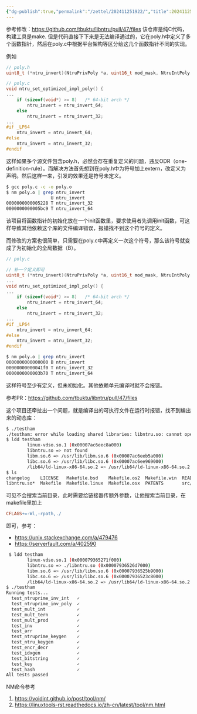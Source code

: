 ```yaml
---
{"dg-publish":true,"permalink":"/zettel/202411251922/","title":202411251922,"tags":["链接路径","符号表","链接","linkage"]}
---
```


参考修改：https://github.com/tbuktu/libntru/pull/47/files
该仓库是纯C代码，构建工具是make. 但是代码直接下下来是无法编译通过的，它在poly.h中定义了多个函数指针，然后在poly.c中根据平台架构等区分给这几个函数指针不同的实现。

例如
```c
// poly.h
uint8_t (*ntru_invert)(NtruPrivPoly *a, uint16_t mod_mask, NtruIntPoly *Fq);
```

```c
// poly.c
void ntru_set_optimized_impl_poly() {
...
    if (sizeof(void*) >= 8)   /* 64-bit arch */
        ntru_invert = ntru_invert_64;
    else
        ntru_invert = ntru_invert_32;
...
#if _LP64
    ntru_invert = ntru_invert_64;
#else
    ntru_invert = ntru_invert_32;
#endif
```

这样如果多个源文件包含poly.h，必然会存在重复定义的问题，违反ODR（one-definition-rule）。而解决方法首先想到在poly.h中为符号加上extern，改定义为声明。然后这样一来，引发的效果还是符号未定义。

```bash
$ gcc poly.c -c -o poly.o
$ nm poly.o | grep ntru_invert
                 U ntru_invert
0000000000005228 T ntru_invert_32
0000000000005bc9 T ntru_invert_64
```

该项目将函数指针的初始化放在一个init函数里，要求使用者先调用init函数，可这样导致其他依赖这个库的文件编译错误，报错找不到这个符号的定义。

而修改的方案也很简单，只需要在poly.c中再定义一次这个符号，那么该符号就变成了为初始化的全局数据（B）。
```c
// poly.c

// 补一个定义即可
uint8_t (*ntru_invert)(NtruPrivPoly *a, uint16_t mod_mask, NtruIntPoly *Fq);
...
void ntru_set_optimized_impl_poly() {
...
    if (sizeof(void*) >= 8)   /* 64-bit arch */
        ntru_invert = ntru_invert_64;
    else
        ntru_invert = ntru_invert_32;
...
#if _LP64
    ntru_invert = ntru_invert_64;
#else
    ntru_invert = ntru_invert_32;
#endif
```

```bash
$ nm poly.o | grep ntru_invert
0000000000000000 B ntru_invert
00000000000041f0 T ntru_invert_32
0000000000003b70 T ntru_invert_64
```

这样符号至少有定义，但未初始化。其他依赖单元编译时就不会报错。

参考PR：https://github.com/tbuktu/libntru/pull/47/files

这个项目还牵扯出一个问题，就是编译出的可执行文件在运行时报错，找不到编出来的动态库：
```bash
$ ./testham
./testham: error while loading shared libraries: libntru.so: cannot open shared object file: No such file or directory
$ ldd testham                                                                                           127 19:44
        linux-vdso.so.1 (0x00007ac6eec8a000)
        libntru.so => not found
        libm.so.6 => /usr/lib/libm.so.6 (0x00007ac6eeb5a000)
        libc.so.6 => /usr/lib/libc.so.6 (0x00007ac6ee969000)
        /lib64/ld-linux-x86-64.so.2 => /usr/lib64/ld-linux-x86-64.so.2 (0x00007ac6eec8c000)
$ ls
changelog    LICENSE   Makefile.bsd    Makefile.os2  Makefile.win  README.md  testham*
libntru.so*  Makefile  Makefile.linux  Makefile.osx  PATENTS       src/       tests/
```
可见不会搜索当前目录，此时需要给链接器传额外参数，让他搜索当前目录，在makefile里加上
```makefile
CFLAGS+=-Wl,-rpath,./
```
即可，参考：

- https://unix.stackexchange.com/a/479476
- https://serverfault.com/a/402590

```bash
 $ ldd testham
        linux-vdso.so.1 (0x000079365271f000)
        libntru.so => ./libntru.so (0x00007936526d7000)
        libm.so.6 => /usr/lib/libm.so.6 (0x00007936525b9000)
        libc.so.6 => /usr/lib/libc.so.6 (0x00007936523c8000)
        /lib64/ld-linux-x86-64.so.2 => /usr/lib64/ld-linux-x86-64.so.2 (0x0000793652721000)
$ ./testham
Running tests...
  test_ntruprime_inv_int   ✓
  test_ntruprime_inv_poly  ✓
  test_mult_int            ✓
  test_mult_tern           ✓
  test_mult_prod           ✓
  test_inv                 ✓
  test_arr                 ✓
  test_ntruprime_keygen    ✓
  test_ntru_keygen         ✓
  test_encr_decr           ✓
  test_idxgen              ✓
  test_bitstring           ✓
  test_key                 ✓
  test_hash                ✓
All tests passed     
```

NM命令参考

1. https://voidint.github.io/post/tool/nm/
2. https://linuxtools-rst.readthedocs.io/zh-cn/latest/tool/nm.html
